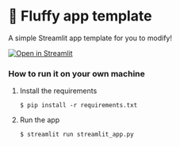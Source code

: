 # 🎈 Fluffy app template

A simple Streamlit app template for you to modify!

[![Open in Streamlit](https://static.streamlit.io/badges/streamlit_badge_black_white.svg)](https://fluffy.streamlit.app/)

### How to run it on your own machine

1. Install the requirements

   ```
   $ pip install -r requirements.txt
   ```

2. Run the app

   ```
   $ streamlit run streamlit_app.py
   ```
